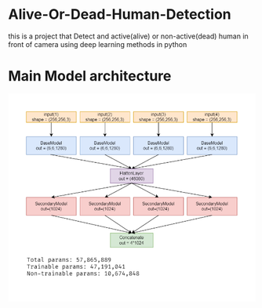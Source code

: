 # Alive-Or-Dead-Human-Detection
this is a project that Detect and active(alive) or non-active(dead) human in front of camera using deep learning methods in python 



# Main Model architecture
![bg right:44%](https://github.com/SAhmadrezaAnaami/Alive-Or-Dead-Human-Detection/blob/main/images/mainModel.png)
